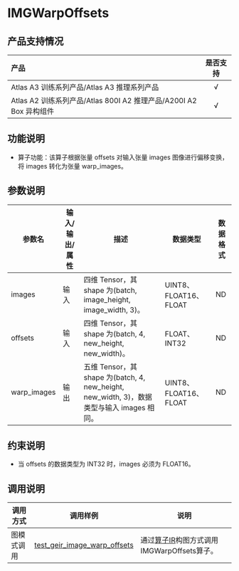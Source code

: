 # IMGWarpOffsets

## 产品支持情况

| 产品                                                         | 是否支持 |
| :----------------------------------------------------------- | :------: |
| <term>Atlas A3 训练系列产品/Atlas A3 推理系列产品</term>     |    √     |
| <term>Atlas A2 训练系列产品/Atlas 800I A2 推理产品/A200I A2 Box 异构组件</term> |    √     |

## 功能说明

- 算子功能：该算子根据张量 offsets 对输入张量 images 图像进行偏移变换，将 images 转化为张量 warp_images。

## 参数说明

| 参数名                 | 输入/输出/属性 | 描述                                                                         | 数据类型                | 数据格式 |
|---------------------|----------|----------------------------------------------------------------------------|---------------------|------|
| images              | 输入       | 四维 Tensor，其 shape 为(batch, image_height, image_width, 3)。                  | UINT8、FLOAT16、FLOAT | ND   |
| offsets             | 输入       | 四维 Tensor，其 shape 为(batch, 4, new_height, new_width)。                      | FLOAT、INT32         | ND   |
| warp_images         | 输出       | 五维 Tensor，其 shape 为(batch, 4, new_height, new_width, 3)，数据类型与输入 images 相同。 | UINT8、FLOAT16、FLOAT             | ND   |


## 约束说明

- 当 offsets 的数据类型为 INT32 时，images 必须为 FLOAT16。

## 调用说明

| 调用方式 | 调用样例                                                                   | 说明                                                             |
|--------------|------------------------------------------------------------------------|----------------------------------------------------------------|
| 图模式调用 | [test_geir_image_warp_offsets](./examples/test_geir_image_warp_offsets.cpp)   | 通过[算子IR](./op_graph/image_warp_offsets_proto.h)构图方式调用IMGWarpOffsets算子。 |
